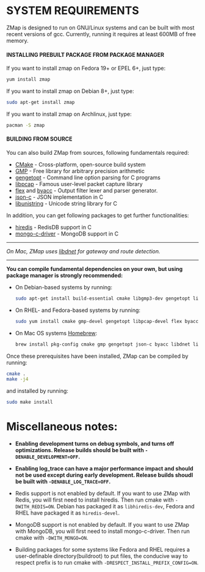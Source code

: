# SYSTEM REQUIREMENTS

ZMap is designed to run on GNU/Linux systems and can be built with most recent versions of gcc. Currently, running it requires at least 600MB of free memory.

#### INSTALLING PREBUILT PACKAGE FROM PACKAGE MANAGER

If you want to install zmap on Fedora 19+ or EPEL 6+, just type:
  ```sh
  yum install zmap
  ```

If you want to install zmap on Debian 8+, just type:
  ```sh
  sudo apt-get install zmap
  ```

If you want to install zmap on Archlinux, just type:
  ```sh
  pacman -S zmap
  ```

#### BUILDING FROM SOURCE

You can also build ZMap from sources, following fundamentals required:

  - [CMake](http://www.cmake.org/) - Cross-platform, open-source build system
  - [GMP](http://gmplib.org/) - Free library for arbitrary precision arithmetic
  - [gengetopt](http://www.gnu.org/software/gengetopt/gengetopt.html) - Command line option parsing for C programs
  - [libpcap](http://www.tcpdump.org/) - Famous user-level packet capture library
  - [flex](http://flex.sourceforge.net/) and [byacc](http://invisible-island.net/byacc/) - Output filter lexer and parser generator.
  - [json-c](https://github.com/json-c/json-c/) - JSON implementation in C
  - [libunistring](https://www.gnu.org/software/libunistring/) - Unicode string library for C

In addition, you can get following packages to get further functionalities:
  - [hiredis](https://github.com/redis/hiredis) - RedisDB support in C
  - [mongo-c-driver](https://github.com/mongodb/mongo-c-driver/) - MongoDB support in C

---
*On Mac, ZMap uses [libdnet](https://github.com/dugsong/libdnet) for gateway and route detection.*

---
**You can compile fundamental dependencies on your own, but using package manager is strongly recommended:**

* On Debian-based systems by running:
   ```sh
   sudo apt-get install build-essential cmake libgmp3-dev gengetopt libpcap-dev flex byacc libjson-c-dev pkg-config libunistring-dev
   ```

* On RHEL- and Fedora-based systems by running:
   ```sh
   sudo yum install cmake gmp-devel gengetopt libpcap-devel flex byacc json-c-devel libunistring libunistring-devel
   ```

* On Mac OS systems [Homebrew](http://brew.sh/):
  ```sh
  brew install pkg-config cmake gmp gengetopt json-c byacc libdnet libunistring
  ```

Once these prerequisites have been installed, ZMap can be compiled
by running:
  ```sh
  cmake .
  make -j4
  ```

and installed by running:
  ```sh
  sudo make install
  ```

# Miscellaneous notes:
- **Enabling development turns on debug symbols, and turns off optimizations.
Release builds should be built with `-DENABLE_DEVELOPMENT=OFF`.**

- **Enabling log_trace can have a major performance impact and should not be used
except during early development. Release builds shoudl be built with `-DENABLE_LOG_TRACE=OFF`.**

- Redis support is not enabled by default. If you want to use ZMap with Redis, you will first need to install hiredis. Then run cmake with `-DWITH_REDIS=ON`. Debian has packaged it as `libhiredis-dev`, Fedora and RHEL have packaged it as `hiredis-devel`.

- MongoDB support is not enabled by default. If you want to use ZMap with MongoDB, you will first need to install mongo-c-driver. Then run cmake with `-DWITH_MONGO=ON`.

- Building packages for some systems like Fedora and RHEL requires a user-definable directory(buildroot) to put files, the conducive way to respect prefix is to run cmake with `-DRESPECT_INSTALL_PREFIX_CONFIG=ON`.

